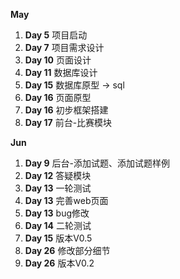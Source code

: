 **May**

1. **Day 5**  	项目启动
2. **Day 7**  	项目需求设计
3. **Day 10**  	页面设计
4. **Day 11**  	数据库设计
5. **Day 15**  	数据库原型  -> sql 
6. **Day 16**  	页面原型
7. **Day 16**  	初步框架搭建
8. **Day 17**  	前台-比赛模块

**Jun**

1. **Day 9**  	后台-添加试题、添加试题样例
2. **Day 12**  	答疑模块
3. **Day 13**  	一轮测试
4. **Day 13**  	完善web页面
5. **Day 13**  	bug修改
6. **Day 14**  	二轮测试
7. **Day 15**  	版本V0.5
8. **Day 26**  	修改部分细节
9. **Day 26**  	版本V0.2
